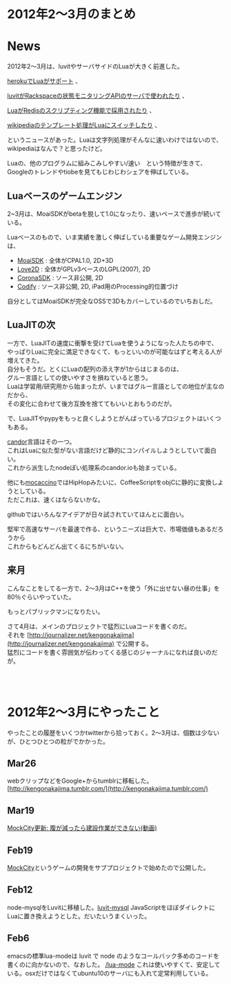 2012年2〜3月のまとめ
====

News
====
2012年2〜3月は、luvitやサーバサイドのLuaが大きく前進した。

[herokuでLuaがサポート](http://leafo.net/posts/lua_on_heroku.html) 、
 
[luvitがRackspaceの状態モニタリングAPIのサーバで使われたり](http://www.rackspace.com/blog/cloud-monitoring-early-access-program-opens-its-doors/) 、

[LuaがRedisのスクリプティング機能で採用されたり](http://redis.io/commands#scripting) 、

[wikipediaのテンプレート処理がLuaにスイッチしたり](http://en.wikipedia.org/wiki/Wikipedia:Wikipedia_Signpost/2012-01-30/Technology_report) 、

というニュースがあった。Luaは文字列処理がそんなに速いわけではないので、<br>
wikipediaはなんで？と思ったけど。


Luaの、他のプログラムに組みこみしやすい/速い　という特徴が生きて、<br>
Googleのトレンドやtiobeを見てもじわじわシェアを伸ばしている。

Luaベースのゲームエンジン
----
2~3月は、MoaiSDKがbetaを脱して1.0になったり、速いペースで進歩が続いている。<br>

Luaベースのもので、いま実績を激しく伸ばしている重要なゲーム開発エンジンは、

 - [MoaiSDK](http://getmoai.com/) : 全体がCPAL1.0, 2D+3D
 - [Love2D](https://love2d.org/) : 全体がGPLv3ベースのLGPL(2007), 2D
 - [CoronaSDK](http://jp.anscamobile.com/corona/) : ソース非公開, 2D
 - [Codify](http://itunes.apple.com/us/app/codify/id439571171) : ソース非公開, 2D, iPad用のProcessing的位置づけ

自分としてはMoaiSDKが完全なOSSで3Dもカバーしているのでいちおしだ。

LuaJITの次
----
一方で、LuaJITの速度に衝撃を受けてLuaを使うようになった人たちの中で、<br>
やっぱりLuaに完全に満足できなくて、もっといいのが可能なはずと考える人が増えてきた。<br>
自分もそうだ。とくにLuaの配列の添え字が1からはじまるのは、<br>
グルー言語としての使いやすさを損ねていると思う。<br>
Luaは学習用/研究用から始まったが、いまではグルー言語としての地位が主なのだから、<br>
その変化に合わせて後方互換を捨ててもいいとおもうのだが。<br>

で、LuaJITやpypyをもっと良くしようとがんばっているプロジェクトはいくつもある。

[candor](https://github.com/indutny/candor)言語はその一つ。<br>
これはLuaに似た型がない言語だけど静的にコンパイルしようとしていて面白い。<br>
これから派生したnodeぽい処理系のcandor.ioも始まっている。

他にも[mocaccino](https://github.com/holtwick/moccacino)ではHipHopみたいに、CoffeeScriptをobjCに静的に変換しようとしている。<Br>
ただこれは、速くはならないかな。

githubではいろんなアイデアが日々試されていてほんとに面白い。

堅牢で高速なサーバを最速で作る、というニーズは巨大で、市場価値もあるだろうから<br>
これからもどんどん出てくるにちがいない。

来月
----
こんなことをしてる一方で、2〜3月はC++を使う「外に出せない昼の仕事」を80％ぐらいやっていた。

もっとパブリックマンになりたい。
  
さて4月は、メインのプロジェクトで猛烈にLuaコードを書くのだ。<br>
それを [http://journalizer.net/kengonakajima](http://journalizer.net/kengonakajima) で公開する。<br>
猛烈にコードを書く雰囲気が伝わってくる感じのジャーナルになれば良いのだが。

<br><br>

2012年2〜3月にやったこと
====
やったことの履歴をいくつかtwitterから拾っておく。2〜3月は、個数は少ないが、ひとつひとつの粒がでかかった。


Mar26
----
webクリップなどをGoogle+からtumblrに移転した。
[http://kengonakajima.tumblr.com/](http://kengonakajima.tumblr.com/)


Mar19
----
[MockCity更新: 腹が減ったら建設作業ができない(動画)](http://mockcity.tumblr.com/post/19563523450)


Feb19
----
[MockCity](http://mockcity.tumblr.com/)というゲームの開発をサブプロジェクトで始めたので公開した。


Feb12
----
node-mysqlをLuvitに移植した。[luvit-mysql](https://github.com/kengonakajima/luvit-mysql)
JavaScriptをほぼダイレクトにLuaに置き換えようとした。だいたいうまくいった。


Feb6
----
emacsの標準lua-modeは luvit で node のようなコールバック多めのコードを書くのに向かないので、なおした。 
[/lua-mode](https://github.com/kengonakajima/lua-mode)
これは使いやすくて、安定している。osxだけではなくてubuntu10のサーバにも入れて定常利用している。




